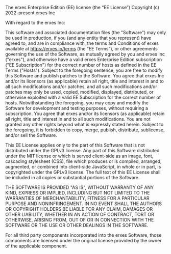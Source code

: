 The erxes Enterprise Edition (EE) license (the “EE License”)
Copyright (c) 2022-present erxes Inc

With regard to the erxes Inc:

This software and associated documentation files (the "Software") may only be
used in production, if you (and any entity that you represent) have agreed to,
and are in compliance with, the terms and Conditions of erxes available
at https://erxes.io/terms (the “EE Terms”), or other agreements governing
the use of the Software, as mutually agreed by you and erxes Inc ("erxes"),
and otherwise have a valid erxes Enterprise Edition subscription ("EE Subscription")
for the correct number of hosts as defined in the EE Terms ("Hosts"). Subject to the foregoing sentence,
you are free to modify this Software and publish patches to the Software. You agree
that erxes Inc and/or its licensors (as applicable) retain all right, title and interest in
and to all such modifications and/or patches, and all such modifications and/or
patches may only be used, copied, modified, displayed, distributed, or otherwise
exploited with a valid EE Subscription for the correct number of hosts.
Notwithstanding the foregoing, you may copy and modify the Software for development
and testing purposes, without requiring a subscription. You agree that erxes and/or
its licensors (as applicable) retain all right, title and interest in and to all such
modifications. You are not granted any other rights beyond what is expressly stated herein.
Subject to the foregoing, it is forbidden to copy, merge, publish, distribute, sublicense,
and/or sell the Software.

This EE License applies only to the part of this Software that is not distributed under
the GPLv3 license. Any part of this Software distributed under the MIT license or which
is served client-side as an image, font, cascading stylesheet (CSS), file which produces
or is compiled, arranged, augmented, or combined into client-side JavaScript, in whole or
in part, is copyrighted under the GPLv3 license. The full text of this EE License shall
be included in all copies or substantial portions of the Software.

THE SOFTWARE IS PROVIDED "AS IS", WITHOUT WARRANTY OF ANY KIND, EXPRESS OR
IMPLIED, INCLUDING BUT NOT LIMITED TO THE WARRANTIES OF MERCHANTABILITY,
FITNESS FOR A PARTICULAR PURPOSE AND NONINFRINGEMENT. IN NO EVENT SHALL THE
AUTHORS OR COPYRIGHT HOLDERS BE LIABLE FOR ANY CLAIM, DAMAGES OR OTHER
LIABILITY, WHETHER IN AN ACTION OF CONTRACT, TORT OR OTHERWISE, ARISING FROM,
OUT OF OR IN CONNECTION WITH THE SOFTWARE OR THE USE OR OTHER DEALINGS IN THE
SOFTWARE.

For all third party components incorporated into the erxes Software, those
components are licensed under the original license provided by the owner of the
applicable component.
